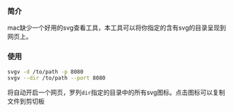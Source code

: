 ### 简介
mac缺少一个好用的svg查看工具，本工具可以将你指定的含有svg的目录呈现到网页上。

### 使用
```bash
svgv -d /to/path -p 8080
svgv --dir /to/path --port 8080
```
将自动开启一个网页，罗列`dir`指定的目录中的所有svg图标。点击图标可以复制文件到剪切板


